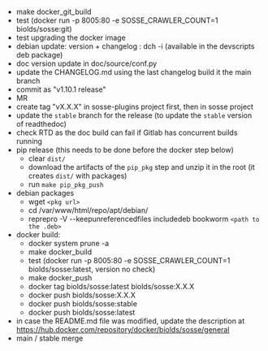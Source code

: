 - make docker_git_build
- test (docker run -p 8005:80 -e SOSSE_CRAWLER_COUNT=1 biolds/sosse:git)
- test upgrading the docker image
- debian update: version + changelog : dch -i (available in the devscripts deb package)
- doc version update in doc/source/conf.py
- update the CHANGELOG.md using the last changelog build it the main branch
- commit as "v1.10.1 release"
- MR
- create tag "vX.X.X" in sosse-plugins project first, then in sosse project
- update the `stable` branch for the release (to update the `stable` version of readthedoc)
- check RTD as the doc build can fail if Gitlab has concurrent builds running
- pip release (this needs to be done before the docker step below)
  - clear `dist/`
  - download the artifacts of the `pip_pkg` step and unzip it in the root (it creates `dist/` with packages)
  - run `make pip_pkg_push`
- debian packages
  - wget `<pkg url>`
  - cd /var/www/html/repo/apt/debian/
  - reprepro -V --keepunreferencedfiles includedeb bookworm `<path to the .deb>`
- docker build:
  - docker system prune -a
  - make docker_build
  - test (docker run -p 8005:80 -e SOSSE_CRAWLER_COUNT=1 biolds/sosse:latest, version no check)
  - make docker_push
  - docker tag biolds/sosse:latest biolds/sosse:X.X.X
  - docker push biolds/sosse:X.X.X
  - docker push biolds/sosse:stable
  - docker push biolds/sosse:latest
- in case the README.md file was modified, update the description at https://hub.docker.com/repository/docker/biolds/sosse/general
- main / stable merge
